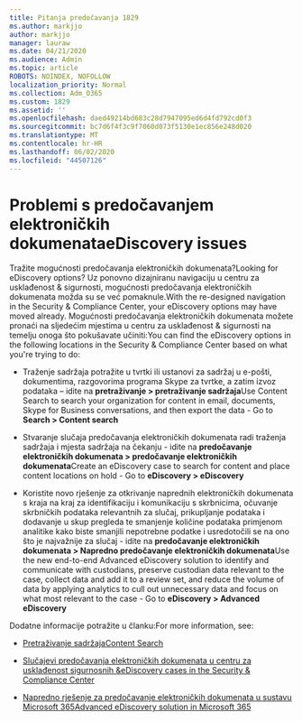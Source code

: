 ```yaml
---
title: Pitanja predočavanja 1829
ms.author: markjjo
author: markjjo
manager: lauraw
ms.date: 04/21/2020
ms.audience: Admin
ms.topic: article
ROBOTS: NOINDEX, NOFOLLOW
localization_priority: Normal
ms.collection: Adm_O365
ms.custom: 1829
ms.assetid: ''
ms.openlocfilehash: daed49214bd683c28d7947095ed6d4fd792cd0f3
ms.sourcegitcommit: bc7d6f4f3c9f7060d073f5130e1ec856e248d020
ms.translationtype: MT
ms.contentlocale: hr-HR
ms.lasthandoff: 06/02/2020
ms.locfileid: "44507126"
---
```

# <a name="ediscovery-issues"></a><span data-ttu-id="f3a94-102">Problemi s predočavanjem elektroničkih dokumenata</span><span class="sxs-lookup"><span data-stu-id="f3a94-102">eDiscovery issues</span></span>

<span data-ttu-id="f3a94-103">Tražite mogućnosti predočavanja elektroničkih dokumenata?</span><span class="sxs-lookup"><span data-stu-id="f3a94-103">Looking for eDiscovery options?</span></span> <span data-ttu-id="f3a94-104">Uz ponovno dizajniranu navigaciju u centru za usklađenost & sigurnosti, mogućnosti predočavanja elektroničkih dokumenata možda su se već pomaknule.</span><span class="sxs-lookup"><span data-stu-id="f3a94-104">With the re-designed navigation in the Security & Compliance Center, your eDiscovery options may have moved already.</span></span>  <span data-ttu-id="f3a94-105">Mogućnosti predočavanja elektroničkih dokumenata možete pronaći na sljedećim mjestima u centru za usklađenost & sigurnosti na temelju onoga što pokušavate učiniti:</span><span class="sxs-lookup"><span data-stu-id="f3a94-105">You can find the eDiscovery options in the following locations in the Security & Compliance Center based on what you're trying to do:</span></span>

- <span data-ttu-id="f3a94-106">Traženje sadržaja potražite u tvrtki ili ustanovi za sadržaj u e-pošti, dokumentima, razgovorima programa Skype za tvrtke, a zatim izvoz podataka – idite na **pretraživanje > pretraživanje sadržaja**</span><span class="sxs-lookup"><span data-stu-id="f3a94-106">Use Content Search to search your organization for content in email, documents, Skype for Business conversations, and then export the data - Go to **Search > Content search**</span></span>

- <span data-ttu-id="f3a94-107">Stvaranje slučaja predočavanja elektroničkih dokumenata radi traženja sadržaja i mjesta sadržaja na čekanju - idite na **predočavanje elektroničkih dokumenata > predočavanje elektroničkih dokumenata**</span><span class="sxs-lookup"><span data-stu-id="f3a94-107">Create an eDiscovery case to search for content and place content locations on hold - Go to **eDiscovery > eDiscovery**</span></span>

- <span data-ttu-id="f3a94-108">Koristite novo rješenje za otkrivanje naprednih elektroničkih dokumenata s kraja na kraj za identifikaciju i komunikaciju s skrbnicima, očuvanje skrbničkih podataka relevantnih za slučaj, prikupljanje podataka i dodavanje u skup pregleda te smanjenje količine podataka primjenom analitike kako biste smanjili nepotrebne podatke i usredotočili se na ono što je najvažnije za slučaj - idite na **predočavanje elektroničkih dokumenata > Napredno predočavanje elektroničkih dokumenata**</span><span class="sxs-lookup"><span data-stu-id="f3a94-108">Use the new end-to-end Advanced eDiscovery solution to identify and communicate with custodians, preserve custodian data relevant to the case, collect data and add it to a review set, and reduce the volume of data by applying analytics to cull out unnecessary data and focus on what most relevant to the case -  Go to **eDiscovery > Advanced eDiscovery**</span></span>

<span data-ttu-id="f3a94-109">Dodatne informacije potražite u članku:</span><span class="sxs-lookup"><span data-stu-id="f3a94-109">For more information, see:</span></span>

- [<span data-ttu-id="f3a94-110">Pretraživanje sadržaja</span><span class="sxs-lookup"><span data-stu-id="f3a94-110">Content Search</span></span>](https://docs.microsoft.com/microsoft-365/compliance/content-search)

- [<span data-ttu-id="f3a94-111">Slučajevi predočavanja elektroničkih dokumenata u centru za usklađenost sigurnosnih &</span><span class="sxs-lookup"><span data-stu-id="f3a94-111">eDiscovery cases in the Security & Compliance Center</span></span>](https://docs.microsoft.com/microsoft-365/compliance/ediscovery-cases)

- [<span data-ttu-id="f3a94-112">Napredno rješenje za predočavanje elektroničkih dokumenata u sustavu Microsoft 365</span><span class="sxs-lookup"><span data-stu-id="f3a94-112">Advanced eDiscovery solution in Microsoft 365</span></span>](https://docs.microsoft.com/microsoft-365/compliance/overview-ediscovery-20)
